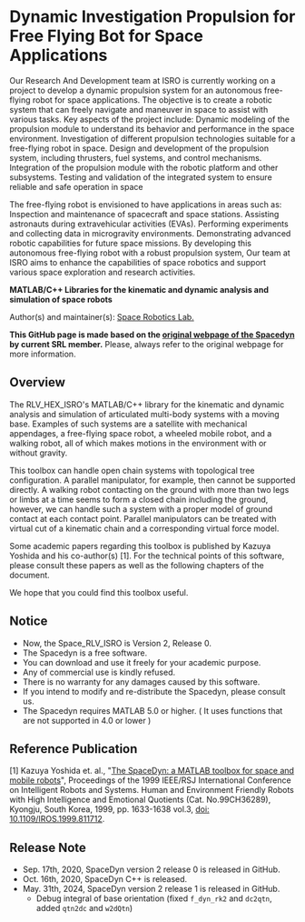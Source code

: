 # Dynamic Investigation Propulsion for Free Flying Bot for Space Applications

Our Research And Development team at ISRO is currently working on a project to develop a dynamic propulsion system for an autonomous free-flying robot for space applications. The objective is to create a robotic system that can freely navigate and maneuver in space to assist with various tasks. Key aspects of the project include: Dynamic modeling of the propulsion module to understand its behavior and performance in the space environment. Investigation of different propulsion technologies suitable for a free-flying robot in space. Design and development of the propulsion system, including thrusters, fuel systems, and control mechanisms. Integration of the propulsion module with the robotic platform and other subsystems. Testing and validation of the integrated system to ensure reliable and safe operation in space

The free-flying robot is envisioned to have applications in areas such as: Inspection and maintenance of spacecraft and space stations. Assisting astronauts during extravehicular activities (EVAs). Performing experiments and collecting data in microgravity environments. Demonstrating advanced robotic capabilities for future space missions.
By developing this autonomous free-flying robot with a robust propulsion system, Our team at ISRO aims to enhance the capabilities of space robotics and support various space exploration and research activities.

**MATLAB/C++ Libraries for the kinematic and dynamic analysis and simulation of space robots**

Author(s) and maintainer(s): [Space Robotics Lab.](http://www.astro.mech.tohoku.ac.jp/e/index.html)

**This GitHub page is made based on the [original webpage of the Spacedyn](http://www.astro.mech.tohoku.ac.jp/spacedyn/) by current SRL member.** Please, always refer to the original webpage for more information.


## Overview
The RLV_HEX_ISRO's MATLAB/C++ library for the kinematic and dynamic analysis and simulation of articulated multi-body systems with a moving base. Examples of such systems are a satellite with mechanical appendages, a free-flying space robot, a wheeled mobile robot, and a walking robot, all of which makes motions in the environment with or without gravity.

This toolbox can handle open chain systems with topological tree configuration. A parallel manipulator, for example, then cannot be supported directly. A walking robot contacting on the ground with more than two legs or limbs at a time seems to form a closed chain including the ground, however, we can handle such a system with a proper model of ground contact at each contact point. Parallel manipulators can be treated with virtual cut of a kinematic chain and a corresponding virtual force model.

Some academic papers regarding this toolbox is published by Kazuya Yoshida and his co-author(s) [1]. For the technical points of this software, please consult these papers as well as the following chapters of the document.

We hope that you could find this toolbox useful.


## Notice
* Now, the Space_RLV_ISRO is Version 2, Release 0.
* The Spacedyn is a free software.
* You can download and use it freely for your academic purpose.
* Any of commercial use is kindly refused.
* There is no warranty for any damages caused by this software.
* If you intend to modify and re-distribute the Spacedyn, please consult us.
* The Spacedyn requires MATLAB 5.0 or higher. ( It uses functions that are not supported in 4.0 or lower )


## Reference Publication
[1] Kazuya Yoshida et. al., "[The SpaceDyn: a MATLAB toolbox for space and mobile robots](https://ieeexplore.ieee.org/document/811712)", Proceedings of the 1999 IEEE/RSJ International Conference on Intelligent Robots and Systems. Human and Environment Friendly Robots with High Intelligence and Emotional Quotients (Cat. No.99CH36289), Kyongju, South Korea, 1999, pp. 1633-1638 vol.3, [doi: 10.1109/IROS.1999.811712](https://doi.org/10.1109/IROS.1999.811712).


## Release Note
* Sep. 17th, 2020, SpaceDyn version 2 release 0 is released in GitHub.
* Oct. 16th, 2020, SpaceDyn C++ is released.
* May. 31th, 2024, SpaceDyn version 2 release 1 is released in GitHub.
    * Debug integral of base orientation (fixed `f_dyn_rk2` and `dc2qtn`, added `qtn2dc` and `w2dQtn`)


